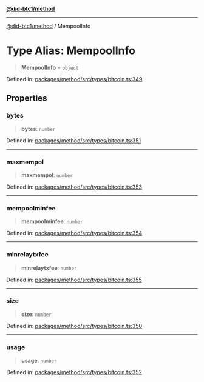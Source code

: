 [**@did-btc1/method**](../README.md)

***

[@did-btc1/method](../globals.md) / MempoolInfo

# Type Alias: MempoolInfo

> **MempoolInfo** = `object`

Defined in: [packages/method/src/types/bitcoin.ts:349](https://github.com/dcdpr/did-btc1-js/blob/751aedd75738c26882a2149e644ae32b9e424707/packages/method/src/types/bitcoin.ts#L349)

## Properties

### bytes

> **bytes**: `number`

Defined in: [packages/method/src/types/bitcoin.ts:351](https://github.com/dcdpr/did-btc1-js/blob/751aedd75738c26882a2149e644ae32b9e424707/packages/method/src/types/bitcoin.ts#L351)

***

### maxmempol

> **maxmempol**: `number`

Defined in: [packages/method/src/types/bitcoin.ts:353](https://github.com/dcdpr/did-btc1-js/blob/751aedd75738c26882a2149e644ae32b9e424707/packages/method/src/types/bitcoin.ts#L353)

***

### mempoolminfee

> **mempoolminfee**: `number`

Defined in: [packages/method/src/types/bitcoin.ts:354](https://github.com/dcdpr/did-btc1-js/blob/751aedd75738c26882a2149e644ae32b9e424707/packages/method/src/types/bitcoin.ts#L354)

***

### minrelaytxfee

> **minrelaytxfee**: `number`

Defined in: [packages/method/src/types/bitcoin.ts:355](https://github.com/dcdpr/did-btc1-js/blob/751aedd75738c26882a2149e644ae32b9e424707/packages/method/src/types/bitcoin.ts#L355)

***

### size

> **size**: `number`

Defined in: [packages/method/src/types/bitcoin.ts:350](https://github.com/dcdpr/did-btc1-js/blob/751aedd75738c26882a2149e644ae32b9e424707/packages/method/src/types/bitcoin.ts#L350)

***

### usage

> **usage**: `number`

Defined in: [packages/method/src/types/bitcoin.ts:352](https://github.com/dcdpr/did-btc1-js/blob/751aedd75738c26882a2149e644ae32b9e424707/packages/method/src/types/bitcoin.ts#L352)
